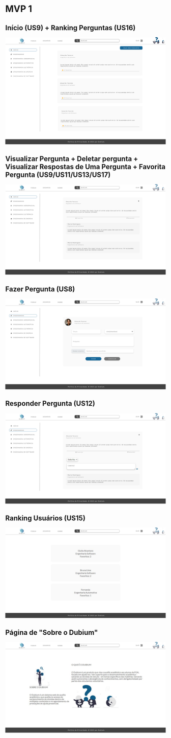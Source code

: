 # MVP 1

## Início (US9) + Ranking Perguntas (US16)

![](../img/prototipos-mvp1/tela-inicio.png)

## Visualizar Pergunta + Deletar pergunta + Visualizar Respostas de Uma Pergunta + Favorita Pergunta (US9/US11/US13/US17)
![](../img/prototipos-mvp1/tela-pergunta.png)

## Fazer Pergunta (US8)
![](../img/prototipos-mvp1/pag-especifica-pergunta.png)

## Responder Pergunta (US12)

![](../img/prototipos-mvp1/tela-resposta.png)

## Ranking Usuários (US15)

![](../img/prototipos-mvp1/ranking-usuario.png)

## Página de "Sobre o Dubium" 
![](../img/prototipos-mvp1/sobre.png)
